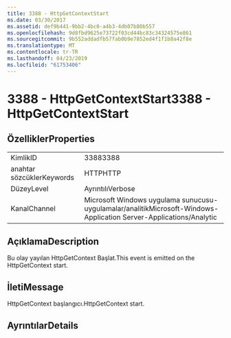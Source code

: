 ```yaml
---
title: 3388 - HttpGetContextStart
ms.date: 03/30/2017
ms.assetid: def9b441-9bb2-4bc0-a4b3-4db07b80b557
ms.openlocfilehash: 9d8fbd9625e73722f03cd44bc83c34324575e861
ms.sourcegitcommit: 9b552addadfb57fab0b9e7852ed4f1f1b8a42f8e
ms.translationtype: MT
ms.contentlocale: tr-TR
ms.lasthandoff: 04/23/2019
ms.locfileid: "61753406"
---
```

# <a name="3388---httpgetcontextstart"></a><span data-ttu-id="bb277-102">3388 - HttpGetContextStart</span><span class="sxs-lookup"><span data-stu-id="bb277-102">3388 - HttpGetContextStart</span></span>
## <a name="properties"></a><span data-ttu-id="bb277-103">Özellikler</span><span class="sxs-lookup"><span data-stu-id="bb277-103">Properties</span></span>  
  
|||  
|-|-|  
|<span data-ttu-id="bb277-104">Kimlik</span><span class="sxs-lookup"><span data-stu-id="bb277-104">ID</span></span>|<span data-ttu-id="bb277-105">3388</span><span class="sxs-lookup"><span data-stu-id="bb277-105">3388</span></span>|  
|<span data-ttu-id="bb277-106">anahtar sözcükler</span><span class="sxs-lookup"><span data-stu-id="bb277-106">Keywords</span></span>|<span data-ttu-id="bb277-107">HTTP</span><span class="sxs-lookup"><span data-stu-id="bb277-107">HTTP</span></span>|  
|<span data-ttu-id="bb277-108">Düzey</span><span class="sxs-lookup"><span data-stu-id="bb277-108">Level</span></span>|<span data-ttu-id="bb277-109">Ayrıntılı</span><span class="sxs-lookup"><span data-stu-id="bb277-109">Verbose</span></span>|  
|<span data-ttu-id="bb277-110">Kanal</span><span class="sxs-lookup"><span data-stu-id="bb277-110">Channel</span></span>|<span data-ttu-id="bb277-111">Microsoft Windows uygulama sunucusu-uygulamalar/analitik</span><span class="sxs-lookup"><span data-stu-id="bb277-111">Microsoft-Windows-Application Server-Applications/Analytic</span></span>|  
  
## <a name="description"></a><span data-ttu-id="bb277-112">Açıklama</span><span class="sxs-lookup"><span data-stu-id="bb277-112">Description</span></span>  
 <span data-ttu-id="bb277-113">Bu olay yayılan HttpGetContext Başlat.</span><span class="sxs-lookup"><span data-stu-id="bb277-113">This event is emitted on the HttpGetContext start.</span></span>  
  
## <a name="message"></a><span data-ttu-id="bb277-114">İleti</span><span class="sxs-lookup"><span data-stu-id="bb277-114">Message</span></span>  
 <span data-ttu-id="bb277-115">HttpGetContext başlangıcı.</span><span class="sxs-lookup"><span data-stu-id="bb277-115">HttpGetContext start.</span></span>  
  
## <a name="details"></a><span data-ttu-id="bb277-116">Ayrıntılar</span><span class="sxs-lookup"><span data-stu-id="bb277-116">Details</span></span>
